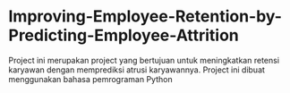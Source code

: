 # Improving-Employee-Retention-by-Predicting-Employee-Attrition
Project ini merupakan project yang bertujuan untuk meningkatkan retensi karyawan dengan memprediksi atrusi karyawannya. Project ini dibuat menggunakan bahasa pemrograman Python 
